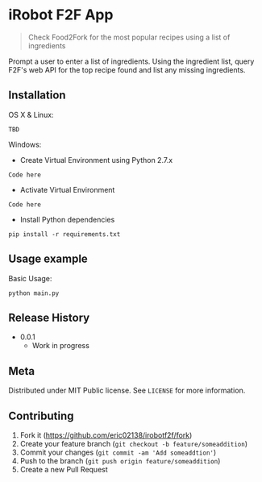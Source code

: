 # iRobot F2F App
> Check Food2Fork for the most popular recipes using a list of ingredients

Prompt a user to enter a list of ingredients.  Using the ingredient list, query F2F's web API for the top recipe found and list any missing ingredients.

## Installation

OS X & Linux:

```
TBD
```

Windows:
* Create Virtual Environment using Python 2.7.x
```
Code here
```
* Activate Virtual Environment
```
Code here
```
* Install Python dependencies
```
pip install -r requirements.txt
```

## Usage example
Basic Usage:
```
python main.py
```

## Release History

* 0.0.1
    * Work in progress

## Meta

Distributed under MIT Public license. See ``LICENSE`` for more information.

## Contributing

1. Fork it (<https://github.com/eric02138/irobotf2f/fork>)
2. Create your feature branch (`git checkout -b feature/someaddition`)
3. Commit your changes (`git commit -am 'Add someaddtion'`)
4. Push to the branch (`git push origin feature/someaddition`)
5. Create a new Pull Request
